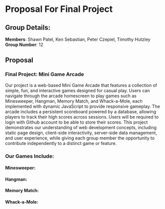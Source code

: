 # Proposal For Final Project

## Group Details:

 **Members**: Shawn Patel, Ken Sebastian, Peter Czepiel, Timothy Hutzley <br>
 **Group Number**: 12

## Proposal

### Final Project: Mini Game Arcade

Our project is a web-based Mini Game Arcade that features a collection of simple, fun, and interactive games designed for casual play. 
Users can navigate through the arcade homescreen to play games such as Minesweeper, Hangman, Memory Match, and Whack-a-Mole, each implemented with dynamic JavaScript to provide responsive gameplay. 
The arcade includes a persistent scoreboard powered by a database, allowing players to track their high scores across sessions.
Users will be required to login with Github account to be able to store their scores.
This project demonstrates our understanding of web development concepts, including static page design, client-side interactivity, server-side data management, and user experience, 
while giving each group member the opportunity to contribute independently to a distinct game or feature.



### Our Games Include:

#### Minesweeper:

#### Hangman:

#### Memory Match:

#### Whack-a-Mole:

